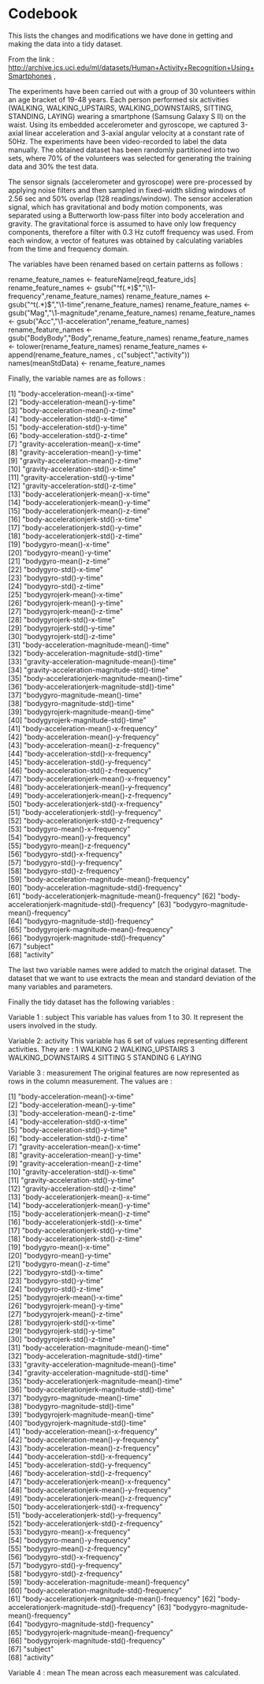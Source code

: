 # Codebook
This lists the changes and modifications we have done in getting and making the data into a tidy dataset.

From the link : http://archive.ics.uci.edu/ml/datasets/Human+Activity+Recognition+Using+Smartphones , 

The experiments have been carried out with a group of 30 volunteers within an age bracket of 19-48 years. Each person performed six activities (WALKING, WALKING_UPSTAIRS, WALKING_DOWNSTAIRS, SITTING, STANDING, LAYING) wearing a smartphone (Samsung Galaxy S II) on the waist. Using its embedded accelerometer and gyroscope, we captured 3-axial linear acceleration and 3-axial angular velocity at a constant rate of 50Hz. The experiments have been video-recorded to label the data manually. The obtained dataset has been randomly partitioned into two sets, where 70% of the volunteers was selected for generating the training data and 30% the test data. 

The sensor signals (accelerometer and gyroscope) were pre-processed by applying noise filters and then sampled in fixed-width sliding windows of 2.56 sec and 50% overlap (128 readings/window). The sensor acceleration signal, which has gravitational and body motion components, was separated using a Butterworth low-pass filter into body acceleration and gravity. The gravitational force is assumed to have only low frequency components, therefore a filter with 0.3 Hz cutoff frequency was used. From each window, a vector of features was obtained by calculating variables from the time and frequency domain.

The variables have been renamed based on certain patterns as follows :

rename_feature_names <- featureName[reqd_feature_ids]
rename_feature_names <- gsub("^f(.*)$","\\1-frequency",rename_feature_names)
rename_feature_names <- gsub("^t(.*)$","\\1-time",rename_feature_names)
rename_feature_names <- gsub("Mag","\\1-magnitude",rename_feature_names)
rename_feature_names <- gsub("Acc","\\1-acceleration",rename_feature_names)
rename_feature_names <- gsub("BodyBody","Body",rename_feature_names)
rename_feature_names <- tolower(rename_feature_names)
rename_feature_names <- append(rename_feature_names , c("subject","activity"))
names(meanStdData) <- rename_feature_names

Finally, the variable names are as follows : 

 [1] "body-acceleration-mean()-x-time"                 
 [2] "body-acceleration-mean()-y-time"                 
 [3] "body-acceleration-mean()-z-time"                 
 [4] "body-acceleration-std()-x-time"                  
 [5] "body-acceleration-std()-y-time"                  
 [6] "body-acceleration-std()-z-time"                  
 [7] "gravity-acceleration-mean()-x-time"              
 [8] "gravity-acceleration-mean()-y-time"              
 [9] "gravity-acceleration-mean()-z-time"              
[10] "gravity-acceleration-std()-x-time"               
[11] "gravity-acceleration-std()-y-time"               
[12] "gravity-acceleration-std()-z-time"               
[13] "body-accelerationjerk-mean()-x-time"             
[14] "body-accelerationjerk-mean()-y-time"             
[15] "body-accelerationjerk-mean()-z-time"             
[16] "body-accelerationjerk-std()-x-time"              
[17] "body-accelerationjerk-std()-y-time"              
[18] "body-accelerationjerk-std()-z-time"              
[19] "bodygyro-mean()-x-time"                          
[20] "bodygyro-mean()-y-time"                          
[21] "bodygyro-mean()-z-time"                          
[22] "bodygyro-std()-x-time"                           
[23] "bodygyro-std()-y-time"                           
[24] "bodygyro-std()-z-time"                           
[25] "bodygyrojerk-mean()-x-time"                      
[26] "bodygyrojerk-mean()-y-time"                      
[27] "bodygyrojerk-mean()-z-time"                      
[28] "bodygyrojerk-std()-x-time"                       
[29] "bodygyrojerk-std()-y-time"                       
[30] "bodygyrojerk-std()-z-time"                       
[31] "body-acceleration-magnitude-mean()-time"         
[32] "body-acceleration-magnitude-std()-time"          
[33] "gravity-acceleration-magnitude-mean()-time"      
[34] "gravity-acceleration-magnitude-std()-time"       
[35] "body-accelerationjerk-magnitude-mean()-time"     
[36] "body-accelerationjerk-magnitude-std()-time"      
[37] "bodygyro-magnitude-mean()-time"                  
[38] "bodygyro-magnitude-std()-time"                   
[39] "bodygyrojerk-magnitude-mean()-time"              
[40] "bodygyrojerk-magnitude-std()-time"               
[41] "body-acceleration-mean()-x-frequency"            
[42] "body-acceleration-mean()-y-frequency"            
[43] "body-acceleration-mean()-z-frequency"            
[44] "body-acceleration-std()-x-frequency"             
[45] "body-acceleration-std()-y-frequency"             
[46] "body-acceleration-std()-z-frequency"             
[47] "body-accelerationjerk-mean()-x-frequency"        
[48] "body-accelerationjerk-mean()-y-frequency"        
[49] "body-accelerationjerk-mean()-z-frequency"        
[50] "body-accelerationjerk-std()-x-frequency"         
[51] "body-accelerationjerk-std()-y-frequency"         
[52] "body-accelerationjerk-std()-z-frequency"         
[53] "bodygyro-mean()-x-frequency"                     
[54] "bodygyro-mean()-y-frequency"                     
[55] "bodygyro-mean()-z-frequency"                     
[56] "bodygyro-std()-x-frequency"                      
[57] "bodygyro-std()-y-frequency"                      
[58] "bodygyro-std()-z-frequency"                      
[59] "body-acceleration-magnitude-mean()-frequency"    
[60] "body-acceleration-magnitude-std()-frequency"     
[61] "body-accelerationjerk-magnitude-mean()-frequency"
[62] "body-accelerationjerk-magnitude-std()-frequency" 
[63] "bodygyro-magnitude-mean()-frequency"             
[64] "bodygyro-magnitude-std()-frequency"              
[65] "bodygyrojerk-magnitude-mean()-frequency"         
[66] "bodygyrojerk-magnitude-std()-frequency"          
[67] "subject"                                         
[68] "activity" 

The last two variable names were added to match the original dataset. The dataset that we want to use extracts the mean and standard deviation of the many variables and parameters.

Finally the tidy dataset has the following variables :

Variable 1 : subject
This variable has values from 1 to 30. It represent the users involved in the study.

Variable 2: activity
This variable has 6 set of values representing different activities. They are :
1 WALKING
2 WALKING_UPSTAIRS
3 WALKING_DOWNSTAIRS
4 SITTING
5 STANDING
6 LAYING

Variable 3 : measurement
The original features are now represented as rows in the column measurement. The values are :

 [1] "body-acceleration-mean()-x-time"                 
 [2] "body-acceleration-mean()-y-time"                 
 [3] "body-acceleration-mean()-z-time"                 
 [4] "body-acceleration-std()-x-time"                  
 [5] "body-acceleration-std()-y-time"                  
 [6] "body-acceleration-std()-z-time"                  
 [7] "gravity-acceleration-mean()-x-time"              
 [8] "gravity-acceleration-mean()-y-time"              
 [9] "gravity-acceleration-mean()-z-time"              
[10] "gravity-acceleration-std()-x-time"               
[11] "gravity-acceleration-std()-y-time"               
[12] "gravity-acceleration-std()-z-time"               
[13] "body-accelerationjerk-mean()-x-time"             
[14] "body-accelerationjerk-mean()-y-time"             
[15] "body-accelerationjerk-mean()-z-time"             
[16] "body-accelerationjerk-std()-x-time"              
[17] "body-accelerationjerk-std()-y-time"              
[18] "body-accelerationjerk-std()-z-time"              
[19] "bodygyro-mean()-x-time"                          
[20] "bodygyro-mean()-y-time"                          
[21] "bodygyro-mean()-z-time"                          
[22] "bodygyro-std()-x-time"                           
[23] "bodygyro-std()-y-time"                           
[24] "bodygyro-std()-z-time"                           
[25] "bodygyrojerk-mean()-x-time"                      
[26] "bodygyrojerk-mean()-y-time"                      
[27] "bodygyrojerk-mean()-z-time"                      
[28] "bodygyrojerk-std()-x-time"                       
[29] "bodygyrojerk-std()-y-time"                       
[30] "bodygyrojerk-std()-z-time"                       
[31] "body-acceleration-magnitude-mean()-time"         
[32] "body-acceleration-magnitude-std()-time"          
[33] "gravity-acceleration-magnitude-mean()-time"      
[34] "gravity-acceleration-magnitude-std()-time"       
[35] "body-accelerationjerk-magnitude-mean()-time"     
[36] "body-accelerationjerk-magnitude-std()-time"      
[37] "bodygyro-magnitude-mean()-time"                  
[38] "bodygyro-magnitude-std()-time"                   
[39] "bodygyrojerk-magnitude-mean()-time"              
[40] "bodygyrojerk-magnitude-std()-time"               
[41] "body-acceleration-mean()-x-frequency"            
[42] "body-acceleration-mean()-y-frequency"            
[43] "body-acceleration-mean()-z-frequency"            
[44] "body-acceleration-std()-x-frequency"             
[45] "body-acceleration-std()-y-frequency"             
[46] "body-acceleration-std()-z-frequency"             
[47] "body-accelerationjerk-mean()-x-frequency"        
[48] "body-accelerationjerk-mean()-y-frequency"        
[49] "body-accelerationjerk-mean()-z-frequency"        
[50] "body-accelerationjerk-std()-x-frequency"         
[51] "body-accelerationjerk-std()-y-frequency"         
[52] "body-accelerationjerk-std()-z-frequency"         
[53] "bodygyro-mean()-x-frequency"                     
[54] "bodygyro-mean()-y-frequency"                     
[55] "bodygyro-mean()-z-frequency"                     
[56] "bodygyro-std()-x-frequency"                      
[57] "bodygyro-std()-y-frequency"                      
[58] "bodygyro-std()-z-frequency"                      
[59] "body-acceleration-magnitude-mean()-frequency"    
[60] "body-acceleration-magnitude-std()-frequency"     
[61] "body-accelerationjerk-magnitude-mean()-frequency"
[62] "body-accelerationjerk-magnitude-std()-frequency" 
[63] "bodygyro-magnitude-mean()-frequency"             
[64] "bodygyro-magnitude-std()-frequency"              
[65] "bodygyrojerk-magnitude-mean()-frequency"         
[66] "bodygyrojerk-magnitude-std()-frequency"          
[67] "subject"                                         
[68] "activity"

Variable 4 : mean
The mean across each measurement was calculated.
